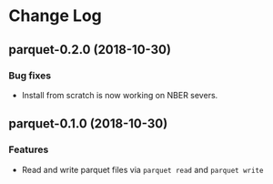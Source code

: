 Change Log
==========

## parquet-0.2.0 (2018-10-30)

### Bug fixes

- Install from scratch is now working on NBER severs.

## parquet-0.1.0 (2018-10-30)

### Features

- Read and write parquet files via `parquet read` and `parquet write`
